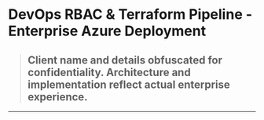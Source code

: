 # DevOps RBAC & Terraform Pipeline - Enterprise Azure Deployment
> ## Client name and details obfuscated for confidentiality. Architecture and implementation reflect actual enterprise experience.
---
